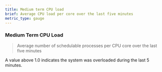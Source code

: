 ```yaml
---
title: Medium term CPU load
brief: Average CPU load per core over the last five minutes
metric_type: gauge
---
```

### Medium Term CPU Load

> Average number of schedulable processes per CPU core over the last five minutes
 
A value above 1.0 indicates the system was overloaded during the last 5 minutes.
